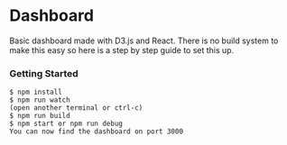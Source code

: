 # Dashboard
Basic dashboard made with D3.js and React. There is no build system to make this easy so here is a step by step guide to set this up.
### Getting Started
```
$ npm install
$ npm run watch
(open another terminal or ctrl-c)
$ npm run build
$ npm start or npm run debug
You can now find the dashboard on port 3000
```
